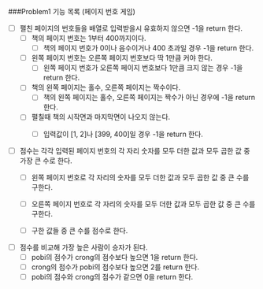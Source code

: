 ###Problem1 기능 목록 (페이지 번호 게임)

- [ ] 펼친 페이지의 번호들을 배열로 입력받을시 유효하지 않으면 -1을 return 한다.
    - [ ] 책의 페이지 번호는 1부터 400까지이다.
        - [ ] 책의 페이지 번호가 0이나 음수이거나 400 초과일 경우 -1을 return 한다.
    - [ ] 왼쪽 페이지 번호는 오른쪽 페이지 번호보다 딱 1만큼 커야 한다.
        - [ ] 왼쪽 페이지 번호가 오른쪽 페이지 번호보다 1만큼 크지 않는 경우 -1을 return 한다.
    - [ ] 책의 왼쪽 페이지는 홀수, 오른쪽 페이지는 짝수이다.
        - [ ] 책의 왼쪽 페이지는 홀수, 오른쪽 페이지는 짝수가 아닌 경우에 -1을 return 한다.
    - [ ] 펼칠때 책의 시작면과 마지막면이 나오지 않는다.
        - [ ] 입력값이 [1, 2]나 [399, 400]일 경우 -1을 return 한다.

    
- [ ] 점수는 각각 입력된 페이지 번호의 각 자리 숫자를 모두 더한 값과 모두 곱한 값 중 가장 큰 수로 한다.
    - [ ] 왼쪽 페이지 번호로 각 자리의 숫자를 모두 더한 값과 모두 곱한 값 중 큰 수를 구한다.
    - [ ] 오른쪽 페이지 번호로 각 자리의 숫자를 모두 더한 값과 모두 곱한 값 중 큰 수를 구한다.
    - [ ] 구한 값들 중 큰 수를 점수로 한다.
  

- [ ] 점수를 비교해 가장 높은 사람이 승자가 된다.
    - [ ] pobi의 점수가 crong의 점수보다 높으면 1을 return 한다.
    - [ ] crong의 점수가 pobi의 점수보다 높으면 2를 return 한다.
    - [ ] pobi의 점수와 crong의 점수가 같으면 0을 return 한다.